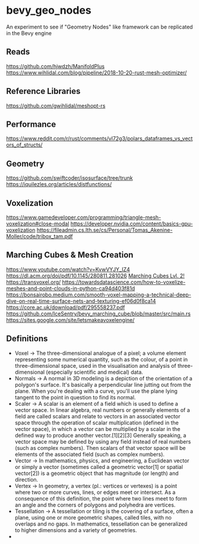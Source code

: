 # bevy_geo_nodes
An experiment to see if "Geometry Nodes" like framework can be replicated in the Bevy engine


## Reads
https://github.com/hjwdzh/ManifoldPlus
https://www.wihlidal.com/blog/pipeline/2018-10-20-rust-mesh-optimizer/

## Reference Libraries
https://github.com/gwihlidal/meshopt-rs

## Performance
https://www.reddit.com/r/rust/comments/vl72g3/polars_dataframes_vs_vectors_of_structs/

## Geometry
https://github.com/swiftcoder/isosurface/tree/trunk
https://iquilezles.org/articles/distfunctions/

## Voxelization
https://www.gamedeveloper.com/programming/triangle-mesh-voxelization#close-modal
https://developer.nvidia.com/content/basics-gpu-voxelization
https://fileadmin.cs.lth.se/cs/Personal/Tomas_Akenine-Moller/code/tribox_tam.pdf

## Marching Cubes & Mesh Creation
https://www.youtube.com/watch?v=KvwVYJY_IZ4
https://dl.acm.org/doi/pdf/10.1145/280811.281026
[Marching Cubes Lvl. 2!](https://github.com/Twinklebear/webgpu-bcmc)
https://transvoxel.org/
https://towardsdatascience.com/how-to-voxelize-meshes-and-point-clouds-in-python-ca94d403f81d
https://bonsairobo.medium.com/smooth-voxel-mapping-a-technical-deep-dive-on-real-time-surface-nets-and-texturing-ef06d0f8ca14
https://core.ac.uk/download/pdf/295558237.pdf
https://github.com/IceSentry/bevy_marching_cube/blob/master/src/main.rs
https://sites.google.com/site/letsmakeavoxelengine/

## Definitions
* Voxel -> The three-dimensional analogue of a pixel; a volume element representing some numerical quantity, such as the colour, of a point in three-dimensional space, used in the visualisation and analysis of three-dimensional (especially scientific and medical) data.
* Normals -> A normal in 3D modeling is a depiction of the orientation of a polygon's surface. It's basically a perpendicular line jutting out from the plane. When you're dealing with a curve, you'll use the plane lying tangent to the point in question to find its normal.
* Scaler -> A scalar is an element of a field which is used to define a vector space. In linear algebra, real numbers or generally elements of a field are called scalars and relate to vectors in an associated vector space through the operation of scalar multiplication (defined in the vector space), in which a vector can be multiplied by a scalar in the defined way to produce another vector.[1][2][3] Generally speaking, a vector space may be defined by using any field instead of real numbers (such as complex numbers). Then scalars of that vector space will be elements of the associated field (such as complex numbers). 
* Vector -> In mathematics, physics, and engineering, a Euclidean vector or simply a vector (sometimes called a geometric vector[1] or spatial vector[2]) is a geometric object that has magnitude (or length) and direction.
* Vertex -> In geometry, a vertex (pl.: vertices or vertexes) is a point where two or more curves, lines, or edges meet or intersect. As a consequence of this definition, the point where two lines meet to form an angle and the corners of polygons and polyhedra are vertices.
* Tessellation -> A tessellation or tiling is the covering of a surface, often a plane, using one or more geometric shapes, called tiles, with no overlaps and no gaps. In mathematics, tessellation can be generalized to higher dimensions and a variety of geometries. 
* 
##